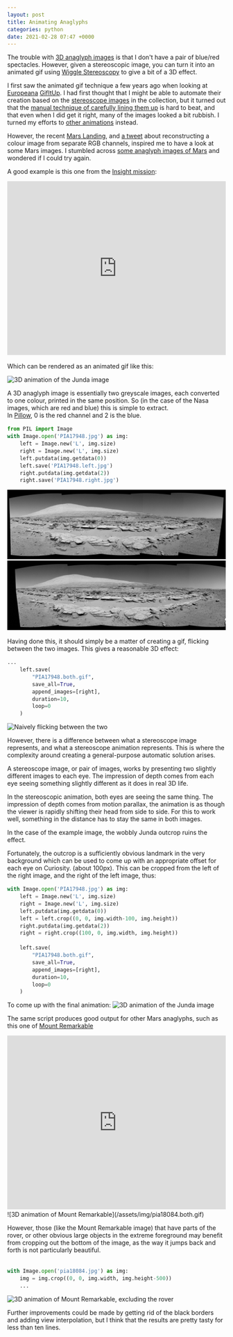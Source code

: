 ```yaml
---
layout: post
title: Animating Anaglyphs
categories: python
date: 2021-02-28 07:47 +0000
---
```

The trouble with [3D anaglyph images](https://en.wikipedia.org/wiki/Anaglyph_3D)
is that I don't have a pair of blue/red spectacles. However, given a stereoscopic image,
you can turn it into an animated gif using [Wiggle Stereoscopy](https://en.wikipedia.org/wiki/Wiggle_stereoscopy)
to give a bit of a 3D effect.

I first saw the animated gif technique a few years ago when looking at 
[Europeana](https://www.europeana.eu/) [GifItUp](https://gifitup.net/).
I had first thought that I might be able to automate their creation based on 
the [stereoscope images](https://www.europeana.eu/en/search?page=1&view=grid&query=stereoscope)
in the collection, but it turned out that the [manual technique of carefully 
lining them up](https://digitalnz.org/blog/posts/how-to-make-an-animated-gif-from-a-stereograph) 
is hard to beat, and that even when I did get it right, many of the images looked a bit rubbish. I turned 
my efforts to [other animations](/blog/2019/10/10/gifitup-falling-blossom) instead.

However, the recent [Mars Landing](https://mars.nasa.gov/mars2020/), and 
[a tweet](https://twitter.com/BeckePhysics/status/1363657930885771268) about
reconstructing a colour image from separate RGB channels, inspired me to have
a look at some Mars images. I stumbled across [some anaglyph images of Mars](https://mars.nasa.gov/multimedia/images/?page=0&per_page=25&order=pub_date+desc&search=anaglyph&condition_1=1%3Ais_in_resource_list&category=51)
and wondered if I could try again.

A good example is this one from the [Insight mission](https://mars.nasa.gov/resources/6030/martian-landscape-with-rock-rows-and-mount-sharp-stereo/?site=insight):

<iframe src='https://mars.nasa.gov/embed/6030/' width='100%' height='400'  scrolling='no' frameborder='0'></iframe>

Which can be rendered as an animated gif like this:

![3D animation of the Junda image](/assets/img/PIA17948.both.gif)

A 3D anaglyph image is essentially two greyscale images, each converted to one
colour, printed in the same position. So (in the case of the Nasa images, which
are red and blue) this is simple to extract.  
In [Pillow](https://pillow.readthedocs.io/en/stable/reference/Image.html?highlight=getdata#PIL.Image.Image.getdata),
0 is the red channel and 2 is the blue.

```python
from PIL import Image
with Image.open('PIA17948.jpg') as img:
    left = Image.new('L', img.size)
    right = Image.new('L', img.size)
    left.putdata(img.getdata(0))
    left.save('PIA17948.left.jpg')
    right.putdata(img.getdata(2))
    right.save('PIA17948.right.jpg')
```

![Junda from the left "eye"](/assets/img/PIA17948.left.jpg)
![Junda from the right "eye"](/assets/img/PIA17948.right.jpg)

Having done this, it should simply be a matter of creating a gif, flicking
between the two images. This gives a reasonable 3D effect:
```python
...
    left.save(
        "PIA17948.both.gif",
        save_all=True,
        append_images=[right],
        duration=10,
        loop=0
    )
```
![Naively flicking between the two](/assets/img/PIA17948.both.naive.gif)

However, there is a difference between what a stereoscope
image represents, and what a stereoscope animation represents. This is where
the complexity around creating a general-purpose automatic solution arises.

A stereoscope image, or pair of images, works by presenting two slightly different
images to each eye.  The impression of depth comes from each eye seeing something
slightly different as it does in real 3D life.

In the stereoscopic animation, both eyes are seeing the same thing. The impression
of depth comes from motion parallax, the animation is as though the viewer is rapidly 
shifting their head from side to side.  For this to work well, something in the 
distance has to stay the same in both images.

In the case of the example image, the wobbly Junda outcrop ruins the effect.

Fortunately, the outcrop is a sufficiently obvious landmark in the very background
which can be used to come up with an appropriate offset for each eye on Curiosity.
(about 100px). This can be cropped from the left of the right image, and the right
of the left image, thus:

```python
with Image.open('PIA17948.jpg') as img:
    left = Image.new('L', img.size)
    right = Image.new('L', img.size)
    left.putdata(img.getdata(0))
    left = left.crop((0, 0, img.width-100, img.height))
    right.putdata(img.getdata(2))
    right = right.crop((100, 0, img.width, img.height))

    left.save(
        "PIA17948.both.gif",
        save_all=True,
        append_images=[right],
        duration=10,
        loop=0
    )
```
To come up with the final animation:
![3D animation of the Junda image](/assets/img/PIA17948.both.gif)

The same script produces good output for other Mars anaglyphs, such as
this one of [Mount Remarkable](https://mars.nasa.gov/resources/6174/stereo-view-of-mount-remarkable-and-surrounding-outcrops-at-mars-rovers-waypoint/?site=msl)

<iframe src='https://mars.nasa.gov/embed/6174/' width='100%' height='400'  scrolling='no' frameborder='0'></iframe>
![3D animation of Mount Remarkable](/assets/img/pia18084.both.gif)

However, those (like the Mount Remarkable image) that have parts of the rover, or
other obvious large objects in the extreme foreground may benefit from cropping 
out the bottom of the image, as the way it jumps back and forth is not particularly 
beautiful.

```python

with Image.open('pia18084.jpg') as img:
    img = img.crop((0, 0, img.width, img.height-500))
    ...
```

![3D animation of Mount Remarkable, excluding the rover](/assets/img/pia18084.both-cropped-foreground.gif)

Further improvements could be made by getting rid of the black borders and adding view interpolation, 
but I think that the results are pretty tasty for less than ten lines.

